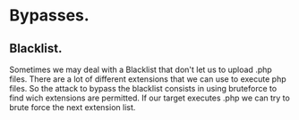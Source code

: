 # Bypasses.
## Blacklist.
Sometimes we may deal with a Blacklist that don't let us to upload .php files. There are a lot of different extensions that we can use to execute php files. So the attack to bypass the blacklist consists in 
using bruteforce to find wich extensions are permitted. If our target executes .php we can try to brute force the next extension list.
